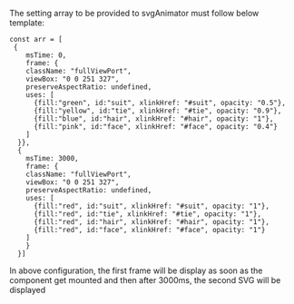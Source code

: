 The setting array to be provided to svgAnimator must follow below template: 


```
const arr = [
 { 
    msTime: 0,
    frame: {
    className: "fullViewPort",
    viewBox: "0 0 251 327",
    preserveAspectRatio: undefined,
    uses: [
      {fill:"green", id:"suit", xlinkHref: "#suit", opacity: "0.5"},
      {fill:"yellow", id:"tie", xlinkHref: "#tie", opacity: "0.9"},
      {fill:"blue", id:"hair", xlinkHref: "#hair", opacity: "1"},
      {fill:"pink", id:"face", xlinkHref: "#face", opacity: "0.4"}
    ]
  }},
  { 
    msTime: 3000,
    frame: {
    className: "fullViewPort",
    viewBox: "0 0 251 327",
    preserveAspectRatio: undefined,
    uses: [
      {fill:"red", id:"suit", xlinkHref: "#suit", opacity: "1"},
      {fill:"red", id:"tie", xlinkHref: "#tie", opacity: "1"},
      {fill:"red", id:"hair", xlinkHref: "#hair", opacity: "1"},
      {fill:"red", id:"face", xlinkHref: "#face", opacity: "1"}
    ]
    }
  }]
```

In above configuration, the first frame will be display as soon as the component get mounted and then after 3000ms, the second SVG will be displayed